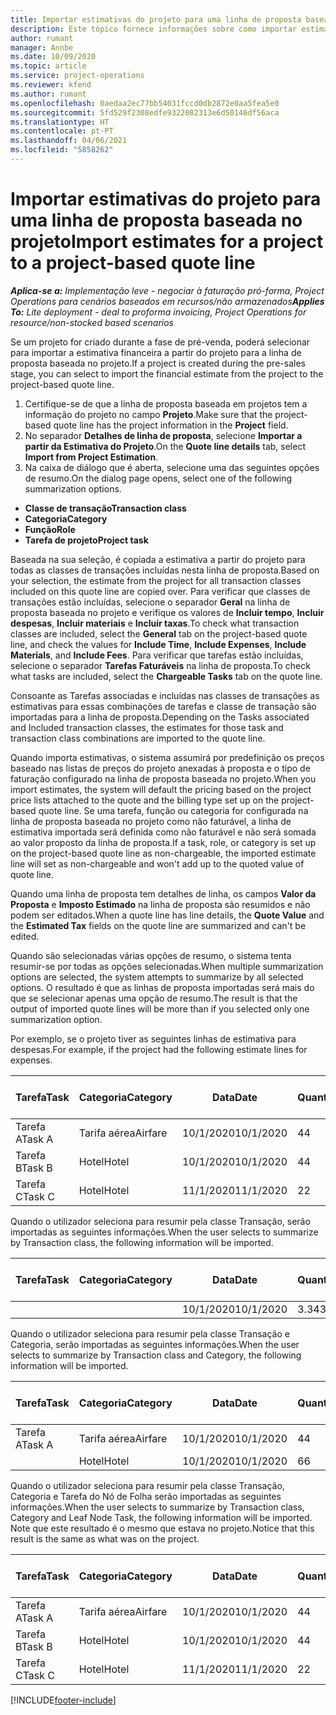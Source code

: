 ```yaml
---
title: Importar estimativas do projeto para uma linha de proposta baseada no projeto – lite
description: Este tópico fornece informações sobre como importar estimativas de um projeto para uma linha de proposta.
author: rumant
manager: Annbe
ms.date: 10/09/2020
ms.topic: article
ms.service: project-operations
ms.reviewer: kfend
ms.author: rumant
ms.openlocfilehash: 0aedaa2ec77bb54031fccd0db2872e0aa5fea5e0
ms.sourcegitcommit: 5fd529f2308edfe9322082313e6d50146df56aca
ms.translationtype: HT
ms.contentlocale: pt-PT
ms.lasthandoff: 04/06/2021
ms.locfileid: "5858262"
---
```

# <a name="import-estimates-for-a-project-to-a-project-based-quote-line"></a><span data-ttu-id="14f6a-103">Importar estimativas do projeto para uma linha de proposta baseada no projeto</span><span class="sxs-lookup"><span data-stu-id="14f6a-103">Import estimates for a project to a project-based quote line</span></span> 

<span data-ttu-id="14f6a-104">_**Aplica-se a:** Implementação leve - negociar à faturação pró-forma, Project Operations para cenários baseados em recursos/não armazenados_</span><span class="sxs-lookup"><span data-stu-id="14f6a-104">_**Applies To:** Lite deployment - deal to proforma invoicing, Project Operations for resource/non-stocked based scenarios_</span></span>

<span data-ttu-id="14f6a-105">Se um projeto for criado durante a fase de pré-venda, poderá selecionar para importar a estimativa financeira a partir do projeto para a linha de proposta baseada no projeto.</span><span class="sxs-lookup"><span data-stu-id="14f6a-105">If a project is created during the pre-sales stage, you can select to import the financial estimate from the project to the project-based quote line.</span></span>

1. <span data-ttu-id="14f6a-106">Certifique-se de que a linha de proposta baseada em projetos tem a informação do projeto no campo **Projeto**.</span><span class="sxs-lookup"><span data-stu-id="14f6a-106">Make sure that the project-based quote line has the project information in the **Project** field.</span></span>
2. <span data-ttu-id="14f6a-107">No separador **Detalhes de linha de proposta**, selecione **Importar a partir da Estimativa do Projeto**.</span><span class="sxs-lookup"><span data-stu-id="14f6a-107">On the **Quote line details** tab, select **Import from Project Estimation**.</span></span>
3. <span data-ttu-id="14f6a-108">Na caixa de diálogo que é aberta, selecione uma das seguintes opções de resumo.</span><span class="sxs-lookup"><span data-stu-id="14f6a-108">On the dialog page opens, select one of the following summarization options.</span></span>

  - <span data-ttu-id="14f6a-109">**Classe de transação**</span><span class="sxs-lookup"><span data-stu-id="14f6a-109">**Transaction class**</span></span>
  - <span data-ttu-id="14f6a-110">**Categoria**</span><span class="sxs-lookup"><span data-stu-id="14f6a-110">**Category**</span></span>
  - <span data-ttu-id="14f6a-111">**Função**</span><span class="sxs-lookup"><span data-stu-id="14f6a-111">**Role**</span></span> 
  - <span data-ttu-id="14f6a-112">**Tarefa de projeto**</span><span class="sxs-lookup"><span data-stu-id="14f6a-112">**Project task**</span></span>

<span data-ttu-id="14f6a-113">Baseada na sua seleção, é copiada a estimativa a partir do projeto para todas as classes de transações incluídas nesta linha de proposta.</span><span class="sxs-lookup"><span data-stu-id="14f6a-113">Based on your selection, the estimate from the project for all transaction classes included on this quote line are copied over.</span></span> <span data-ttu-id="14f6a-114">Para verificar que classes de transações estão incluídas, selecione o separador **Geral** na linha de proposta baseada no projeto e verifique os valores de **Incluir tempo**, **Incluir despesas**, **Incluir materiais** e **Incluir taxas**.</span><span class="sxs-lookup"><span data-stu-id="14f6a-114">To check what transaction classes are included, select the **General** tab on the project-based quote line, and check the values for **Include Time**, **Include Expenses**, **Include Materials**, and **Include Fees**.</span></span>  <span data-ttu-id="14f6a-115">Para verificar que tarefas estão incluídas, selecione o separador **Tarefas Faturáveis** na linha de proposta.</span><span class="sxs-lookup"><span data-stu-id="14f6a-115">To check what tasks are included, select the **Chargeable Tasks** tab on the quote line.</span></span>

<span data-ttu-id="14f6a-116">Consoante as Tarefas associadas e incluídas nas classes de transações as estimativas para essas combinações de tarefas e classe de transação são importadas para a linha de proposta.</span><span class="sxs-lookup"><span data-stu-id="14f6a-116">Depending on the Tasks associated and Included transaction classes, the estimates for those task and transaction class combinations are imported to the quote line.</span></span>

<span data-ttu-id="14f6a-117">Quando importa estimativas, o sistema assumirá por predefinição os preços baseado nas listas de preços do projeto anexadas à proposta e o tipo de faturação configurado na linha de proposta baseada no projeto.</span><span class="sxs-lookup"><span data-stu-id="14f6a-117">When you import estimates, the system will default the pricing based on the project price lists attached to the quote and the billing type set up on the project-based quote line.</span></span> <span data-ttu-id="14f6a-118">Se uma tarefa, função ou categoria for configurada na linha de proposta baseada no projeto como não faturável, a linha de estimativa importada será definida como não faturável e não será somada ao valor proposto da linha de proposta.</span><span class="sxs-lookup"><span data-stu-id="14f6a-118">If a task, role, or category is set up on the project-based quote line as non-chargeable, the imported estimate line will set as non-chargeable and won't add up to the quoted value of quote line.</span></span>

<span data-ttu-id="14f6a-119">Quando uma linha de proposta tem detalhes de linha, os campos **Valor da Proposta** e **Imposto Estimado** na linha de proposta são resumidos e não podem ser editados.</span><span class="sxs-lookup"><span data-stu-id="14f6a-119">When a quote line has line details, the **Quote Value** and the **Estimated Tax** fields on the quote line are summarized and can't be edited.</span></span>

<span data-ttu-id="14f6a-120">Quando são selecionadas várias opções de resumo, o sistema tenta resumir-se por todas as opções selecionadas.</span><span class="sxs-lookup"><span data-stu-id="14f6a-120">When multiple summarization options are selected, the system attempts to summarize by all selected options.</span></span> <span data-ttu-id="14f6a-121">O resultado é que as linhas de proposta importadas será mais do que se selecionar apenas uma opção de resumo.</span><span class="sxs-lookup"><span data-stu-id="14f6a-121">The result is that the output of imported quote lines will be more than if you selected only one summarization option.</span></span>

<span data-ttu-id="14f6a-122">Por exemplo, se o projeto tiver as seguintes linhas de estimativa para despesas.</span><span class="sxs-lookup"><span data-stu-id="14f6a-122">For example, if the project had the following estimate lines for expenses.</span></span>

| <span data-ttu-id="14f6a-123">Tarefa</span><span class="sxs-lookup"><span data-stu-id="14f6a-123">Task</span></span> | <span data-ttu-id="14f6a-124">Categoria</span><span class="sxs-lookup"><span data-stu-id="14f6a-124">Category</span></span> | <span data-ttu-id="14f6a-125">Data</span><span class="sxs-lookup"><span data-stu-id="14f6a-125">Date</span></span> | <span data-ttu-id="14f6a-126">Quantidade</span><span class="sxs-lookup"><span data-stu-id="14f6a-126">Quantity</span></span> | <span data-ttu-id="14f6a-127">Preço unitário</span><span class="sxs-lookup"><span data-stu-id="14f6a-127">Unit price</span></span> | <span data-ttu-id="14f6a-128">Montante</span><span class="sxs-lookup"><span data-stu-id="14f6a-128">Amount</span></span> |
| --- | --- | --- | --- | --- | --- |
| <span data-ttu-id="14f6a-129">Tarefa A</span><span class="sxs-lookup"><span data-stu-id="14f6a-129">Task A</span></span> | <span data-ttu-id="14f6a-130">Tarifa aérea</span><span class="sxs-lookup"><span data-stu-id="14f6a-130">Airfare</span></span> | <span data-ttu-id="14f6a-131">10/1/2020</span><span class="sxs-lookup"><span data-stu-id="14f6a-131">10/1/2020</span></span> | <span data-ttu-id="14f6a-132">4</span><span class="sxs-lookup"><span data-stu-id="14f6a-132">4</span></span> | <span data-ttu-id="14f6a-133">400</span><span class="sxs-lookup"><span data-stu-id="14f6a-133">400</span></span> | <span data-ttu-id="14f6a-134">1600</span><span class="sxs-lookup"><span data-stu-id="14f6a-134">1600</span></span> |
| <span data-ttu-id="14f6a-135">Tarefa B</span><span class="sxs-lookup"><span data-stu-id="14f6a-135">Task B</span></span> | <span data-ttu-id="14f6a-136">Hotel</span><span class="sxs-lookup"><span data-stu-id="14f6a-136">Hotel</span></span> | <span data-ttu-id="14f6a-137">10/1/2020</span><span class="sxs-lookup"><span data-stu-id="14f6a-137">10/1/2020</span></span> | <span data-ttu-id="14f6a-138">4</span><span class="sxs-lookup"><span data-stu-id="14f6a-138">4</span></span> | <span data-ttu-id="14f6a-139">200</span><span class="sxs-lookup"><span data-stu-id="14f6a-139">200</span></span> | <span data-ttu-id="14f6a-140">800</span><span class="sxs-lookup"><span data-stu-id="14f6a-140">800</span></span> |
| <span data-ttu-id="14f6a-141">Tarefa C</span><span class="sxs-lookup"><span data-stu-id="14f6a-141">Task C</span></span> | <span data-ttu-id="14f6a-142">Hotel</span><span class="sxs-lookup"><span data-stu-id="14f6a-142">Hotel</span></span> | <span data-ttu-id="14f6a-143">11/1/2020</span><span class="sxs-lookup"><span data-stu-id="14f6a-143">11/1/2020</span></span> | <span data-ttu-id="14f6a-144">2</span><span class="sxs-lookup"><span data-stu-id="14f6a-144">2</span></span> | <span data-ttu-id="14f6a-145">200</span><span class="sxs-lookup"><span data-stu-id="14f6a-145">200</span></span> | <span data-ttu-id="14f6a-146">400</span><span class="sxs-lookup"><span data-stu-id="14f6a-146">400</span></span> |

<span data-ttu-id="14f6a-147">Quando o utilizador seleciona para resumir pela classe Transação, serão importadas as seguintes informações.</span><span class="sxs-lookup"><span data-stu-id="14f6a-147">When the user selects to summarize by Transaction class, the following information will be imported.</span></span>

| <span data-ttu-id="14f6a-148">Tarefa</span><span class="sxs-lookup"><span data-stu-id="14f6a-148">Task</span></span> | <span data-ttu-id="14f6a-149">Categoria</span><span class="sxs-lookup"><span data-stu-id="14f6a-149">Category</span></span> | <span data-ttu-id="14f6a-150">Data</span><span class="sxs-lookup"><span data-stu-id="14f6a-150">Date</span></span> | <span data-ttu-id="14f6a-151">Quantidade</span><span class="sxs-lookup"><span data-stu-id="14f6a-151">Quantity</span></span> | <span data-ttu-id="14f6a-152">Preço unitário</span><span class="sxs-lookup"><span data-stu-id="14f6a-152">Unit price</span></span> | <span data-ttu-id="14f6a-153">Montante</span><span class="sxs-lookup"><span data-stu-id="14f6a-153">Amount</span></span> |
| --- | --- | --- | --- | --- | --- |
|||<span data-ttu-id="14f6a-154">10/1/2020</span><span class="sxs-lookup"><span data-stu-id="14f6a-154">10/1/2020</span></span> | <span data-ttu-id="14f6a-155">3.34</span><span class="sxs-lookup"><span data-stu-id="14f6a-155">3.34</span></span> | <span data-ttu-id="14f6a-156">840</span><span class="sxs-lookup"><span data-stu-id="14f6a-156">840</span></span> | <span data-ttu-id="14f6a-157">2800</span><span class="sxs-lookup"><span data-stu-id="14f6a-157">2800</span></span> |

<span data-ttu-id="14f6a-158">Quando o utilizador seleciona para resumir pela classe Transação e Categoria, serão importadas as seguintes informações.</span><span class="sxs-lookup"><span data-stu-id="14f6a-158">When the user selects to summarize by Transaction class and Category, the following information will be imported.</span></span>

| <span data-ttu-id="14f6a-159">Tarefa</span><span class="sxs-lookup"><span data-stu-id="14f6a-159">Task</span></span> | <span data-ttu-id="14f6a-160">Categoria</span><span class="sxs-lookup"><span data-stu-id="14f6a-160">Category</span></span> | <span data-ttu-id="14f6a-161">Data</span><span class="sxs-lookup"><span data-stu-id="14f6a-161">Date</span></span> | <span data-ttu-id="14f6a-162">Quantidade</span><span class="sxs-lookup"><span data-stu-id="14f6a-162">Quantity</span></span> | <span data-ttu-id="14f6a-163">Preço unitário</span><span class="sxs-lookup"><span data-stu-id="14f6a-163">Unit price</span></span> | <span data-ttu-id="14f6a-164">Montante</span><span class="sxs-lookup"><span data-stu-id="14f6a-164">Amount</span></span> |
| --- | --- | --- | --- | --- | --- |
| <span data-ttu-id="14f6a-165">Tarefa A</span><span class="sxs-lookup"><span data-stu-id="14f6a-165">Task A</span></span> | <span data-ttu-id="14f6a-166">Tarifa aérea</span><span class="sxs-lookup"><span data-stu-id="14f6a-166">Airfare</span></span> | <span data-ttu-id="14f6a-167">10/1/2020</span><span class="sxs-lookup"><span data-stu-id="14f6a-167">10/1/2020</span></span> | <span data-ttu-id="14f6a-168">4</span><span class="sxs-lookup"><span data-stu-id="14f6a-168">4</span></span> | <span data-ttu-id="14f6a-169">400</span><span class="sxs-lookup"><span data-stu-id="14f6a-169">400</span></span> | <span data-ttu-id="14f6a-170">1600</span><span class="sxs-lookup"><span data-stu-id="14f6a-170">1600</span></span> |
| | <span data-ttu-id="14f6a-171">Hotel</span><span class="sxs-lookup"><span data-stu-id="14f6a-171">Hotel</span></span> | <span data-ttu-id="14f6a-172">10/1/2020</span><span class="sxs-lookup"><span data-stu-id="14f6a-172">10/1/2020</span></span> | <span data-ttu-id="14f6a-173">6</span><span class="sxs-lookup"><span data-stu-id="14f6a-173">6</span></span> | <span data-ttu-id="14f6a-174">200</span><span class="sxs-lookup"><span data-stu-id="14f6a-174">200</span></span> | <span data-ttu-id="14f6a-175">1200</span><span class="sxs-lookup"><span data-stu-id="14f6a-175">1200</span></span> |

<span data-ttu-id="14f6a-176">Quando o utilizador seleciona para resumir pela classe Transação, Categoria e Tarefa do Nó de Folha serão importadas as seguintes informações.</span><span class="sxs-lookup"><span data-stu-id="14f6a-176">When the user selects to summarize by Transaction class, Category and Leaf Node Task, the following information will be imported.</span></span> <span data-ttu-id="14f6a-177">Note que este resultado é o mesmo que estava no projeto.</span><span class="sxs-lookup"><span data-stu-id="14f6a-177">Notice that this result is the same as what was on the project.</span></span>

| <span data-ttu-id="14f6a-178">Tarefa</span><span class="sxs-lookup"><span data-stu-id="14f6a-178">Task</span></span> | <span data-ttu-id="14f6a-179">Categoria</span><span class="sxs-lookup"><span data-stu-id="14f6a-179">Category</span></span> | <span data-ttu-id="14f6a-180">Data</span><span class="sxs-lookup"><span data-stu-id="14f6a-180">Date</span></span> | <span data-ttu-id="14f6a-181">Quantidade</span><span class="sxs-lookup"><span data-stu-id="14f6a-181">Quantity</span></span> | <span data-ttu-id="14f6a-182">Preço unitário</span><span class="sxs-lookup"><span data-stu-id="14f6a-182">Unit price</span></span> | <span data-ttu-id="14f6a-183">Montante</span><span class="sxs-lookup"><span data-stu-id="14f6a-183">Amount</span></span> |
| --- | --- | --- | --- | --- | --- |
| <span data-ttu-id="14f6a-184">Tarefa A</span><span class="sxs-lookup"><span data-stu-id="14f6a-184">Task A</span></span> | <span data-ttu-id="14f6a-185">Tarifa aérea</span><span class="sxs-lookup"><span data-stu-id="14f6a-185">Airfare</span></span> | <span data-ttu-id="14f6a-186">10/1/2020</span><span class="sxs-lookup"><span data-stu-id="14f6a-186">10/1/2020</span></span> | <span data-ttu-id="14f6a-187">4</span><span class="sxs-lookup"><span data-stu-id="14f6a-187">4</span></span> | <span data-ttu-id="14f6a-188">400</span><span class="sxs-lookup"><span data-stu-id="14f6a-188">400</span></span> | <span data-ttu-id="14f6a-189">1600</span><span class="sxs-lookup"><span data-stu-id="14f6a-189">1600</span></span> |
| <span data-ttu-id="14f6a-190">Tarefa B</span><span class="sxs-lookup"><span data-stu-id="14f6a-190">Task B</span></span> | <span data-ttu-id="14f6a-191">Hotel</span><span class="sxs-lookup"><span data-stu-id="14f6a-191">Hotel</span></span> | <span data-ttu-id="14f6a-192">10/1/2020</span><span class="sxs-lookup"><span data-stu-id="14f6a-192">10/1/2020</span></span> | <span data-ttu-id="14f6a-193">4</span><span class="sxs-lookup"><span data-stu-id="14f6a-193">4</span></span> | <span data-ttu-id="14f6a-194">200</span><span class="sxs-lookup"><span data-stu-id="14f6a-194">200</span></span> | <span data-ttu-id="14f6a-195">800</span><span class="sxs-lookup"><span data-stu-id="14f6a-195">800</span></span> |
| <span data-ttu-id="14f6a-196">Tarefa C</span><span class="sxs-lookup"><span data-stu-id="14f6a-196">Task C</span></span> | <span data-ttu-id="14f6a-197">Hotel</span><span class="sxs-lookup"><span data-stu-id="14f6a-197">Hotel</span></span> | <span data-ttu-id="14f6a-198">11/1/2020</span><span class="sxs-lookup"><span data-stu-id="14f6a-198">11/1/2020</span></span> | <span data-ttu-id="14f6a-199">2</span><span class="sxs-lookup"><span data-stu-id="14f6a-199">2</span></span> | <span data-ttu-id="14f6a-200">200</span><span class="sxs-lookup"><span data-stu-id="14f6a-200">200</span></span> | <span data-ttu-id="14f6a-201">400</span><span class="sxs-lookup"><span data-stu-id="14f6a-201">400</span></span> |


[!INCLUDE[footer-include](../../includes/footer-banner.md)]
